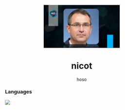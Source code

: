 
<div align='center'>
 <img src='./img1.jpg' alt='imge' width='250px'>
 <h1>nicot</h1>
<p>hoso</p>
</div>

<h3>Languages</h3>
<img src='https://skillicons.dev/icons?i=py,aiscript,opencv,cmake,js,html,css,bootstrap&perline=4' />
